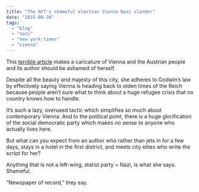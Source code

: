 ```yaml
---
title: "The NYT's shameful election Vienna Nazi slander"
date: "2015-09-30"
tags: 
  - "blog"
  - "nazi"
  - "new-york-times"
  - "vienna"
---
```


This [terrible article](http://mobile.nytimes.com/2015/09/30/world/europe/rise-of-austrian-right-lengthens-shadow-of-nazi-era.html?smid=fb-share&_r=1&referer=http://m.facebook.com) makes a caricature of Vienna and the Austrian people and its author should be ashamed of herself.

Despite all the beauty and majesty of this city, she adheres to Godwin’s law by effectively saying Vienna is heading back to olden times of the Reich because people aren’t sure what to think about a huge refugee crisis that no country knows how to handle.  

It’s such a lazy, overused tactic which simplifies so much about contemporary Vienna. And to the political point, there is a huge glorification of the social democratic party which makes no sense to anyone who actually lives here.  

But what can you expect from an author who rather than jets in for a few days, stays in a hotel in the first district, and meets city elites who write the script for her?  

Anything that is not a left-wing, statist party = Nazi, is what she says. Shameful.

“Newspaper of record,” they say.
